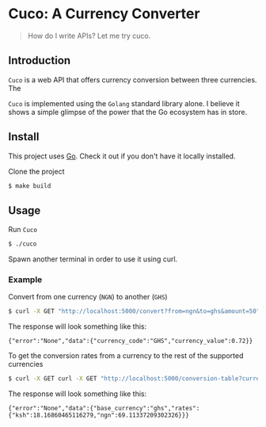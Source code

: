# Cuco: A Currency Converter

> How do I write APIs? Let me try cuco.

## Introduction
`Cuco` is a web API that offers currency conversion between three
currencies. The

`Cuco` is implemented using the `Golang` standard library alone. I believe
it shows a simple glimpse of the power that the Go ecosystem has in store.


## Install

This project uses [Go](https://golang.org/). Check it out if you don't have it locally installed.

Clone the project

```sh
$ make build
```

## Usage

Run `Cuco`
```sh
$ ./cuco
```

Spawn another terminal in order to use it using curl.

### Example
Convert from one currency (`NGN`) to another (`GHS`)
```sh
$ curl -X GET "http://localhost:5000/convert?from=ngn&to=ghs&amount=50"
```
The response will look something like this:
```
{"error":"None","data":{"currency_code":"GHS","currency_value":0.72}}
```

To get the conversion rates from a currency to the rest of the
supported currencies
```sh
$ curl -X GET curl -X GET "http://localhost:5000/conversion-table?currency=ghs"
```
The response will look something like this:
```
{"error":"None","data":{"base_currency":"ghs","rates":{"ksh":18.16860465116279,"ngn":69.11337209302326}}}
```
